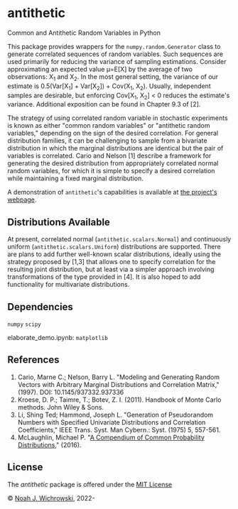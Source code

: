 # antithetic
Common and Antithetic Random Variables in Python

This package provides wrappers for the ``numpy.random.Generator`` class to generate correlated sequences of random variables. Such sequences are used primarily for reducing the variance of sampling estimations. Consider approximating an expected value &mu;=E\[X\] by the average of two observations: X<sub>1</sub> and X<sub>2</sub>. In the most general setting, the variance of our estimate is 0.5(Var\[X<sub>1</sub>\] + Var\[X<sub>2</sub>\]) + Cov(X<sub>1</sub>, X<sub>2</sub>). Usually, independent samples are desirable, but enforcing Cov[X<sub>1</sub>, X<sub>2</sub>] \< 0 reduces the estimate's variance. Additional exposition can be found in Chapter 9.3 of [2].

The strategy of using correlated random variable in stochastic experiments is known as either "common random variables" or "antithetic random variables," depending on the sign of the desired correlation. For general distribution families, it can be challenging to sample from a bivariate distribution in which the marginal distributions are identical but the pair of variables is correlated. Cario and Nelson [1] describe a framework for generating the desired distribution from appropriately correlated normal random variables, for which it is simple to specify a desired correlation while maintaining a fixed marginal distribution.

A demonstration of ``antithetic``'s capabilities is available at [the project's webpage](https://njwichrowski.github.io/antithetic/).

## Distributions Available
At present, correlated normal (``antithetic.scalars.Normal``) and continuously uniform (``antithetic.scalars.Uniform``) distributions are supported. There are plans to add further well-known scalar distributions, ideally using the strategy proposed by [1,3] that allows one to specify correlation for the resulting joint distribution, but at least via a simpler approach involving transformations of the type provided in [4]. It is also hoped to add functionality for multivariate distributions.

## Dependencies
``numpy``
``scipy``

elaborate_demo.ipynb: ``matplotlib``

## References
1. Cario, Marne C.; Nelson, Barry L. "Modeling and Generating Random Vectors with Arbitrary Marginal Distributions and Correlation Matrix," (1997). DOI: 10.1145/937332.937336
2. Kroese, D. P.; Taimre, T.; Botev, Z. I. (2011). Handbook of Monte Carlo methods. John Wiley & Sons.
3. Li, Shing Ted; Hammond, Joseph L. "Generation of Pseudorandom Numbers with Specified Univariate Distributions and Correlation Coefficients," IEEE Trans. Syst. Man Cybern.: Syst. (1975) 5, 557-561.
4. McLaughlin, Michael P. "[A Compendium of Common Probability Distributions](https://www.causascientia.org/math_stat/Dists/Compendium.pdf)," (2016).

## License
The *antithetic* package is offered under the [MIT License](http://opensource.org/licenses/MIT)

 © [Noah J. Wichrowski](https://github.com/njwichrowski), 2022-

